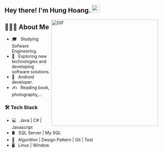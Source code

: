 ## Hey there! I'm Hung Hoang. <img src="Hi.gif" width="25">

<img align="right" alt="GIF" src="programer.gif" width="350"/>

## 👨🏻‍💻 About Me
- 🎓 &nbsp; Studying Sofware Engineering.
- 🤔 &nbsp; Exploring new technologies and developing software solutions.
- 💼 &nbsp; Android developer.
- ✍️ &nbsp; Reading book, photography,...


### 🛠 Tech Stack

- 💻 &nbsp; Java | C# | Javascript 
- 🛢 &nbsp; SQL Server | My SQL 
- 🔧 &nbsp; Algorithm | Design Pattern | Git | Test
- 🖥 &nbsp; Linux | Window
<!-- 
[![Thangitus's GitHub stats](https://github-readme-stats.vercel.app/api?username=thangitus)](https://github.com/thangitus)


![Top Langs](https://github-readme-stats.vercel.app/api/top-langs/?username=thangitus&layout=compact&theme=default&exclude_repo:New-Spatial-Mapping)

[![LeetCode](https://github-readme-stats.vercel.app/api/pin/?username=thangitus&repo=LeetCode-Solution)](https://github.com/thangitus/LeetCode-Solution)


### 🤝🏻 Connect with Me

<p>
</a>  &nbsp; <a href="https://facebook.com/thang.itus" target="_blank" rel="noopener noreferrer"><img src="https://img.icons8.com/plasticine/100/000000/facebook.png" width="50" /></a>  
&nbsp; <a href="mailto:thang.itus@gmail.com" target="_blank" rel="noopener noreferrer"><img src="https://img.icons8.com/plasticine/100/000000/gmail.png"  width="50" /></a>
&nbsp; <a href="tel:84352846131" target="_blank" rel="noopener noreferrer"><img src="https://img.icons8.com/plasticine/100/000000/phone.png"  width="50" /></a>
</p> -->
